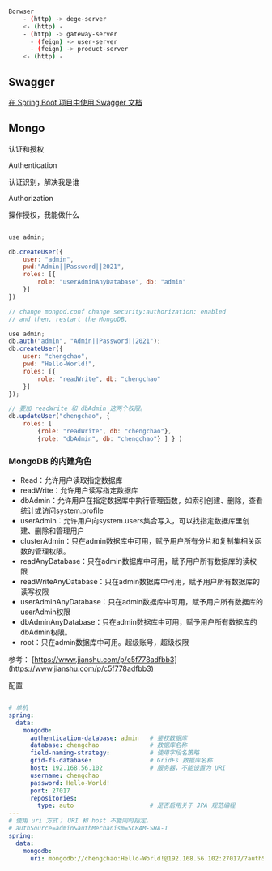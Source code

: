 


```sh

Borwser 
    - (http) -> dege-server 
    <- (http) -
    - (http) -> gateway-server 
      - (feign) -> user-server
      - (feign) -> product-server
    <- (http) -

```

## Swagger

[在 Spring Boot 项目中使用 Swagger 文档](https://developer.ibm.com/zh/languages/spring/articles/j-using-swagger-in-a-spring-boot-project/)




## Mongo

认证和授权

Authentication

认证识别，解决我是谁

Authorization

操作授权，我能做什么


```javascript

use admin;

db.createUser({
    user: "admin",
    pwd:"Admin||Password||2021",
    roles: [{
        role: "userAdminAnyDatabase", db: "admin"
    }]
})

// change mongod.conf change security:authorization: enabled
// and then, restart the MongoDB, 

use admin;
db.auth("admin", "Admin||Password||2021");
db.createUser({
    user: "chengchao",
    pwd: "Hello-World!",
    roles: [{
        role: "readWrite", db: "chengchao"
    }]
});

// 要加 readWrite 和 dbAdmin 这两个权限。
db.updateUser("chengchao", {
    roles: [
        {role: "readWrite", db: "chengchao"},
        {role: "dbAdmin", db: "chengchao"} ] } )


```

### MongoDB 的内建角色

- Read：允许用户读取指定数据库
- readWrite：允许用户读写指定数据库
- dbAdmin：允许用户在指定数据库中执行管理函数，如索引创建、删除，查看统计或访问system.profile
- userAdmin：允许用户向system.users集合写入，可以找指定数据库里创建、删除和管理用户
- clusterAdmin：只在admin数据库中可用，赋予用户所有分片和复制集相关函数的管理权限。
- readAnyDatabase：只在admin数据库中可用，赋予用户所有数据库的读权限
- readWriteAnyDatabase：只在admin数据库中可用，赋予用户所有数据库的读写权限
- userAdminAnyDatabase：只在admin数据库中可用，赋予用户所有数据库的userAdmin权限
- dbAdminAnyDatabase：只在admin数据库中可用，赋予用户所有数据库的dbAdmin权限。
- root：只在admin数据库中可用。超级账号，超级权限

参考： [https://www.jianshu.com/p/c5f778adfbb3](https://www.jianshu.com/p/c5f778adfbb3)


配置

```yaml

# 单机
spring:
  data:
    mongodb:
      authentication-database: admin   # 鉴权数据库
      database: chengchao              # 数据库名称
      field-naming-strategy:           # 使用字段名策略
      grid-fs-database:                # GridFs 数据库名称
      host: 192.168.56.102             # 服务器，不能设置为 URI
      username: chengchao
      password: Hello-World!
      port: 27017
      repositories:
        type: auto                     # 是否启用关于 JPA 规范编程
---
# 使用 uri 方式； URI 和 host 不能同时指定。
# authSource=admin&authMechanism=SCRAM-SHA-1
spring:
  data:
    mongodb:
      uri: mongodb://chengchao:Hello-World!@192.168.56.102:27017/?authSource=admin&&ssl=false
```